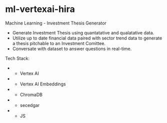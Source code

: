 # ml-vertexai-hira

Machine Learning - Investment Thesis Generator 
- Generate Investment Thesis using quantatative and qualatative data. 
- Utilize up to date financial data paired with sector trend data to generate a thesis pitchable to an Investment Comittee. 
- Conversate with dataset to answer questions in real-time.

Tech Stack:
- - Vertex AI 
- - Vertex AI Embeddings
- - ChromaDB
- - secedgar
- - JS 
